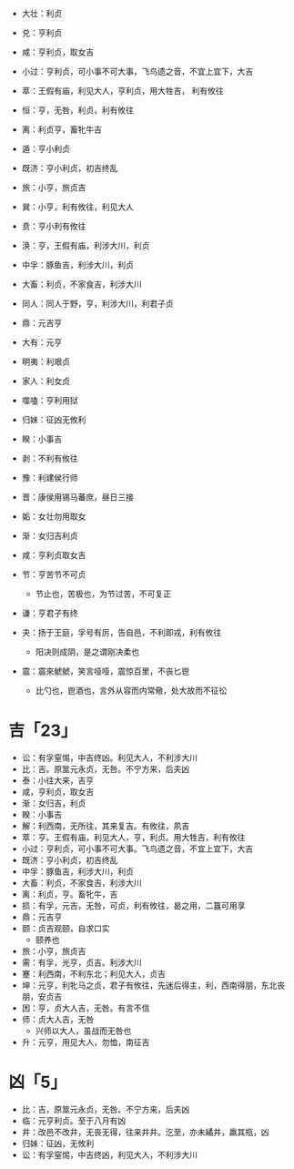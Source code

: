 * 大壮：利贞
* 兑：亨利贞
* 咸：亨利贞，取女吉
* 小过：亨利贞，可⼩事不可⼤事，⻜⻦遗之⾳，不宜上宜下，⼤吉
* 萃：王假有庙，利⻅⼤⼈，亨利贞，⽤⼤牲吉， 利有攸往
* 恒：亨，无咎，利贞，利有攸往
* 离：利贞亨，畜牝牛吉
* 遁：亨小利贞
* 既济：亨⼩利贞，初吉终乱

* 旅：小亨，旅贞吉
* 巽：小亨，利有攸往，利见大人
* 贲：亨小利有攸往

* 涣：亨，王假有庙，利涉⼤川，利贞
* 中孚：豚⻥吉，利涉⼤川，利贞
* 大畜：利贞，不家⻝吉，利涉⼤川
* 同人：同⼈于野，亨，利涉⼤川，利君⼦贞

* 鼎：元吉亨
* 大有：元亨

* 明夷：利艰贞
* 家人：利女贞
* 噬嗑：亨利用狱
* 归妹：征凶无攸利
* 睽：小事吉
* 剥：不利有攸往
* 豫：利建侯行师
* 晋：康侯用锡马蕃庶，昼日三接
* 姤：女壮勿用取女
* 渐：女归吉利贞
* 咸：亨利贞取女吉
* 节：亨苦节不可贞
	* 节止也，苦极也，为节过苦，不可复正
* 谦：亨君子有终
* 夬：扬于王庭，孚号有厉，告⾃⾢，不利即戎，利有攸往
	* 阳决则成阴，是之谓刚决柔也
* 震：震來虩虩，笑言哑哑，震惊百里，不丧匕鬯
	* 比勺也，鬯酒也，言外从容而内常儆，处大故而不征彸
# 吉「23」
* 讼：有孚窒惕，中吉终凶。利见大人，不利涉大川
* 比：吉。原筮元永贞，无咎。不宁方来，后夫凶
* 泰：小往大来，吉亨
* 咸，亨利贞，取女吉
* 渐：女归吉，利贞
* 睽：小事吉
* 解：利西南，无所往，其来复吉。有攸往，夙吉
* 萃：亨。王假有庙，利见大人，亨，利贞。用大牲吉，利有攸往
* 小过：亨利贞，可小事不可大事。飞鸟遗之音，不宜上宜下，大吉
* 既济：亨小利贞，初吉终乱
* 中孚：豚鱼吉，利涉大川，利贞
* 大畜：利贞，不家食吉，利涉大川
* 离：利贞，亨。畜牝牛，吉
* 损：有孚，元吉，无咎，可贞，利有攸往，曷之⽤，⼆簋可⽤享
* 鼎：元吉亨
* 颐：贞吉观颐，⾃求⼝实
	* 颐养也
* 旅：⼩亨，旅贞吉
* 需：有孚，光亨，贞吉。利涉⼤川
* 蹇：利西南，不利东北；利见大人，贞吉
* 坤：元亨，利牝⻢之贞，君⼦有攸往，先迷后得主，利，西南得朋，东北丧朋，安贞吉
* 困：亨，贞⼤⼈吉，⽆咎。有⾔不信
* 师：贞⼤⼈吉，⽆咎
	* 兴师以大人，虽战而无咎也
* 升：元亨，用见大人，勿恤，南征吉
# 凶「5」
* 比：吉，原筮元永贞，无咎。不宁方来，后夫凶
* 临：元亨利贞。至于八月有凶
* 井：改邑不改井，无丧无得，往来井井。汔至，亦未繘井，羸其瓶，凶
* 归妹：征凶，无攸利
* 讼：有孚窒惕，中吉终凶，利⻅⼤⼈，不利涉⼤川
